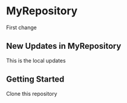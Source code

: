 # MyRepository

First change

## New Updates in MyRepository
This is the local updates

## Getting Started
Clone this repository
